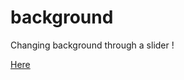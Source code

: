 # background
Changing background through a slider !

<a href="https://alankrithashekar.github.io/background/">Here</a>

